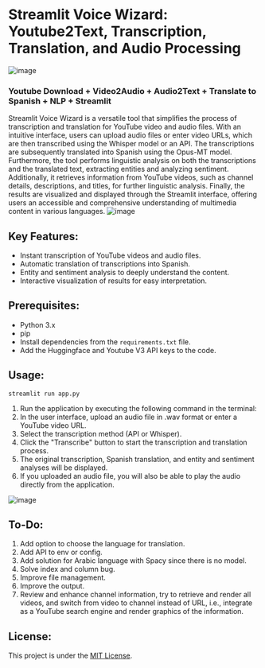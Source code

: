 # Streamlit Voice Wizard: Youtube2Text, Transcription, Translation, and Audio Processing
![image](https://github.com/demiurg0/Youtube2Text-Streamlit/assets/165735354/93c850c4-55e1-4bff-aed8-94ea44952054)

### Youtube Download + Video2Audio + Audio2Text + Translate to Spanish + NLP + Streamlit

Streamlit Voice Wizard is a versatile tool that simplifies the process of transcription and translation for YouTube video and audio files. With an intuitive interface, users can upload audio files or enter video URLs, which are then transcribed using the Whisper model or an API. The transcriptions are subsequently translated into Spanish using the Opus-MT model. Furthermore, the tool performs linguistic analysis on both the transcriptions and the translated text, extracting entities and analyzing sentiment. Additionally, it retrieves information from YouTube videos, such as channel details, descriptions, and titles, for further linguistic analysis. Finally, the results are visualized and displayed through the Streamlit interface, offering users an accessible and comprehensive understanding of multimedia content in various languages.
![image](https://github.com/demiurg0/Youtube2Text-Streamlit-Voice-Wizard/assets/165735354/4b13d644-67ca-437d-8250-148f16f73ea6)

## Key Features:

- Instant transcription of YouTube videos and audio files.
- Automatic translation of transcriptions into Spanish.
- Entity and sentiment analysis to deeply understand the content.
- Interactive visualization of results for easy interpretation.

## Prerequisites:

- Python 3.x
- pip
- Install dependencies from the `requirements.txt` file.
- Add the Huggingface and Youtube V3 API keys to the code.

  
## Usage:

```
streamlit run app.py
```
1. Run the application by executing the following command in the terminal:
2. In the user interface, upload an audio file in .wav format or enter a YouTube video URL.
3. Select the transcription method (API or Whisper).
4. Click the "Transcribe" button to start the transcription and translation process.
5. The original transcription, Spanish translation, and entity and sentiment analyses will be displayed.
6. If you uploaded an audio file, you will also be able to play the audio directly from the application.

![image](https://github.com/demiurg0/Youtube2Text-Streamlit-Voice-Wizard/assets/165735354/5afbabc2-2071-45e9-900b-524c55d9bcd7)

## To-Do:
1. Add option to choose the language for translation.
2. Add API to env or config.
3. Add solution for Arabic language with Spacy since there is no model.
4. Solve index and column bug.
5. Improve file management.
6. Improve the output.
7. Review and enhance channel information, try to retrieve and render all videos, and switch from video to channel instead of URL, i.e., integrate as a YouTube search engine and render graphics of the information.

## License:

This project is under the [MIT License](LICENSE).
